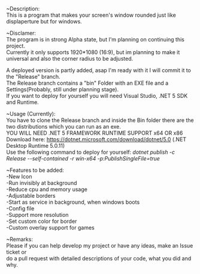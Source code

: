   ~Description:<br/>
This is a program that makes your screen's window rounded just like displaperture but for windows.

  ~Disclamer: <br/>
The program is in strong Alpha state, but I'm planning on continuing this project.<br/>
Currently it only supports 1920*1080 (16:9), but im planning to make it universal and also the corner radius to be adjusted.<br/>

A deployed version is partly added, asap I'm ready with it I will commit it to the "Release" branch.<br/>
The Release branch contains a "bin" Folder with an EXE file and a Settings(Probably, still under planning stage).<br/>
If you want to deploy for yourself you will need Visual Studio, .NET 5 SDK and Runtime.<br/>

  ~Usage (Currently):<br/>
You have to clone the Release branch and inside the Bin folder there are the two distributions which you can run as an exe.<br/>
YOU WILL NEED .NET 5 FRAMEWORK RUNTIME SUPPORT x64 OR x86<br/>
Download here: https://dotnet.microsoft.com/download/dotnet/5.0 (.NET Desktop Runtime 5.0.11)<br/>
Use the following command to deploy for yourself: *dotnet publish -c Release --self-contained -r win-x64 -p:PublishSingleFile=true*<br/>


  ~Features to be added:<br/>
-New Icon<br/>
-Run invisibly at background<br/>
-Reduce cpu and memory usage<br/>
-Adjustable borders<br/>
-Start as service in background, when windows boots<br/>
-Config file<br/>
-Support more resolution<br/>
-Set custom color for border<br/>
-Custom overlay support for games<br/>


  ~Remarks:<br/>
Please if you can help develop my project or have any ideas, make an Issue ticket or <br/>
do a pull request with detailed descriptions of your code, what you did and why.<br/>
